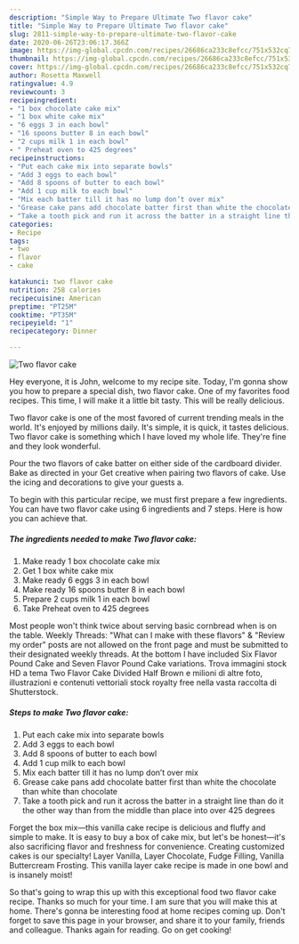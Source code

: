 ```yaml
---
description: "Simple Way to Prepare Ultimate Two flavor cake"
title: "Simple Way to Prepare Ultimate Two flavor cake"
slug: 2811-simple-way-to-prepare-ultimate-two-flavor-cake
date: 2020-06-26T23:06:17.366Z
image: https://img-global.cpcdn.com/recipes/26686ca233c8efcc/751x532cq70/two-flavor-cake-recipe-main-photo.jpg
thumbnail: https://img-global.cpcdn.com/recipes/26686ca233c8efcc/751x532cq70/two-flavor-cake-recipe-main-photo.jpg
cover: https://img-global.cpcdn.com/recipes/26686ca233c8efcc/751x532cq70/two-flavor-cake-recipe-main-photo.jpg
author: Rosetta Maxwell
ratingvalue: 4.9
reviewcount: 3
recipeingredient:
- "1 box chocolate cake mix"
- "1 box white cake mix"
- "6 eggs 3 in each bowl"
- "16 spoons butter 8 in each bowl"
- "2 cups milk 1 in each bowl"
- " Preheat oven to 425 degrees"
recipeinstructions:
- "Put each cake mix into separate bowls"
- "Add 3 eggs to each bowl"
- "Add 8 spoons of butter to each bowl"
- "Add 1 cup milk to each bowl"
- "Mix each batter till it has no lump don’t over mix"
- "Grease cake pans add chocolate batter first than white the chocolate than white than chocolate"
- "Take a tooth pick and run it across the batter in a straight line than do it the other way than from the middle than place into over 425 degrees"
categories:
- Recipe
tags:
- two
- flavor
- cake

katakunci: two flavor cake 
nutrition: 258 calories
recipecuisine: American
preptime: "PT25M"
cooktime: "PT35M"
recipeyield: "1"
recipecategory: Dinner

---
```



![Two flavor cake](https://img-global.cpcdn.com/recipes/26686ca233c8efcc/751x532cq70/two-flavor-cake-recipe-main-photo.jpg)

Hey everyone, it is John, welcome to my recipe site. Today, I'm gonna show you how to prepare a special dish, two flavor cake. One of my favorites food recipes. This time, I will make it a little bit tasty. This will be really delicious.

Two flavor cake is one of the most favored of current trending meals in the world. It's enjoyed by millions daily. It's simple, it is quick, it tastes delicious. Two flavor cake is something which I have loved my whole life. They're fine and they look wonderful.

Pour the two flavors of cake batter on either side of the cardboard divider. Bake as directed in your Get creative when pairing two flavors of cake. Use the icing and decorations to give your guests a.


To begin with this particular recipe, we must first prepare a few ingredients. You can have two flavor cake using 6 ingredients and 7 steps. Here is how you can achieve that.

<!--inarticleads1-->

##### The ingredients needed to make Two flavor cake:

1. Make ready 1 box chocolate cake mix
1. Get 1 box white cake mix
1. Make ready 6 eggs 3 in each bowl
1. Make ready 16 spoons butter 8 in each bowl
1. Prepare 2 cups milk 1 in each bowl
1. Take  Preheat oven to 425 degrees


Most people won&#39;t think twice about serving basic cornbread when is on the table. Weekly Threads: &#34;What can I make with these flavors&#34; &amp; &#34;Review my order&#34; posts are not allowed on the front page and must be submitted to their designated weekly threads. At the bottom I have included Six Flavor Pound Cake and Seven Flavor Pound Cake variations. Trova immagini stock HD a tema Two Flavor Cake Divided Half Brown e milioni di altre foto, illustrazioni e contenuti vettoriali stock royalty free nella vasta raccolta di Shutterstock. 

<!--inarticleads2-->

##### Steps to make Two flavor cake:

1. Put each cake mix into separate bowls
1. Add 3 eggs to each bowl
1. Add 8 spoons of butter to each bowl
1. Add 1 cup milk to each bowl
1. Mix each batter till it has no lump don’t over mix
1. Grease cake pans add chocolate batter first than white the chocolate than white than chocolate
1. Take a tooth pick and run it across the batter in a straight line than do it the other way than from the middle than place into over 425 degrees


Forget the box mix—this vanilla cake recipe is delicious and fluffy and simple to make. It is easy to buy a box of cake mix, but let&#39;s be honest—it&#39;s also sacrificing flavor and freshness for convenience. Creating customized cakes is our specialty! Layer Vanilla, Layer Chocolate, Fudge Filling, Vanilla Buttercream Frosting. This vanilla layer cake recipe is made in one bowl and is insanely moist! 

So that's going to wrap this up with this exceptional food two flavor cake recipe. Thanks so much for your time. I am sure that you will make this at home. There's gonna be interesting food at home recipes coming up. Don't forget to save this page in your browser, and share it to your family, friends and colleague. Thanks again for reading. Go on get cooking!
